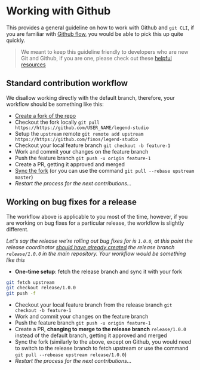 # Working with Github

This provides a general guideline on how to work with Github and `git CLI`, if you are familiar with [Github flow](https://docs.github.com/en/get-started/quickstart/github-flow), you would be able to pick this up quite quickly.

> We meant to keep this guideline friendly to developers who are new Git and Github, if you are one, please check out these [helpful](https://www.atlassian.com/git/tutorials/setting-up-a-repository) [resources](https://lab.github.com/githubtraining/create-a-release-based-workflow)

## Standard contribution workflow

We disallow working directly with the default branch, therefore, your workflow should be something like this:

- [Create a fork of the repo](https://docs.github.com/en/get-started/quickstart/fork-a-repo#forking-a-repository)
- Checkout the fork locally `git pull https://https://github.com/USER_NAME/legend-studio`
- Setup the `upstream` remote `git remote add upstream https://https://github.com/finos/legend-studio`
- Checkout your local feature branch `git checkout -b feature-1`
- Work and commit your changes on the feature branch
- Push the feature branch `git push -u origin feature-1`
- Create a PR, getting it approved and merged
- [Sync the fork](https://docs.github.com/en/github/collaborating-with-pull-requests/working-with-forks/syncing-a-fork) (or you can use the command `git pull --rebase upstream master`)
- _Restart the process for the next contributions..._

## Working on bug fixes for a release

The workflow above is applicable to you most of the time, however, if you are working on bug fixes for a particular release, the workflow is slightly different.

_Let's say the release we're rolling out bug fixes for is `1.0.0`, at this point the release coordinator [should have already created](https://docs.github.com/en/github/collaborating-with-pull-requests/proposing-changes-to-your-work-with-pull-requests/creating-and-deleting-branches-within-your-repository#creating-a-branch) the release branch `release/1.0.0` in the main repository. Your workflow would be something like this_

- **One-time setup**: fetch the release branch and sync it with your fork

```sh
git fetch upstream
git checkout release/1.0.0
git push -f
```

- Checkout your local feature branch from the release branch `git checkout -b feature-1`
- Work and commit your changes on the feature branch
- Push the feature branch `git push -u origin feature-1`
- Create a PR, **changing to merge to the release branch** `release/1.0.0` instead of the default branch, getting it approved and merged
- Sync the fork (similarly to the above, except on Github, you would need to switch to the release branch to fetch upstream or use the command `git pull --rebease upstream release/1.0.0`)
- _Restart the process for the next contributions..._
